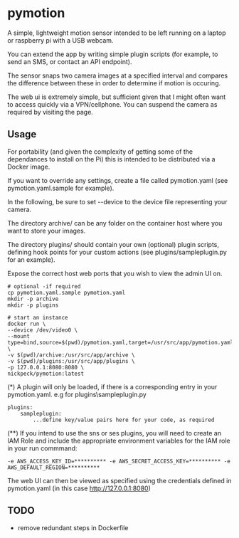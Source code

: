 # pymotion
A simple, lightweight motion sensor intended to be left running on a laptop or raspberry pi with a USB webcam.

You can extend the app by writing simple plugin scripts (for example, to send an SMS, or contact an API endpoint).

The sensor snaps two camera images at a specified interval and compares the difference between these in order to determine if motion is occuring.

The web ui is extremely simple, but sufficient given that I might often want to access quickly via a VPN/cellphone. You can suspend the camera as required by visiting the page.

## Usage
For portability (and given the complexity of getting some of the dependances to install on the Pi) this is intended to be distributed via a Docker image.

If you want to override any settings, create a file called pymotion.yaml (see pymotion.yaml.sample for example).

In the following, be sure to set --device to the device file representing your camera.

The directory archive/ can be any folder on the container host where you want to store your images.

The directory plugins/ should contain your own (optional) plugin scripts, defining hook points for your custom actions (see plugins/sampleplugin.py for an example).

Expose the correct host web ports that you wish to view the admin UI on.
~~~
# optional -if required
cp pymotion.yaml.sample pymotion.yaml
mkdir -p archive
mkdir -p plugins

# start an instance
docker run \
--device /dev/video0 \
--mount type=bind,source=$(pwd)/pymotion.yaml,target=/usr/src/app/pymotion.yaml \
-v $(pwd)/archive:/usr/src/app/archive \
-v $(pwd)/plugins:/usr/src/app/plugins \ 
-p 127.0.0.1:8080:8080 \
nickpeck/pymotion:latest
~~~

(*) A plugin will only be loaded, if there is a corresponding entry in your pymotion.yaml. e.g for plugins\sampleplugin.py

~~~
plugins:
    sampleplugin:
        ...define key/value pairs here for your code, as required
~~~

(**) If you intend to use the sns or ses plugins, you will need to create an IAM Role and include the appropriate environment variables for the IAM role in your run commmand:
~~~
-e AWS_ACCESS_KEY_ID=********** -e AWS_SECRET_ACCESS_KEY=********** -e AWS_DEFAULT_REGION=**********
~~~

The web UI can then be viewed as specified using the credentials defined in pymotion.yaml (in this case http://127.0.0.1:8080)

## TODO
- remove redundant steps in Dockerfile

